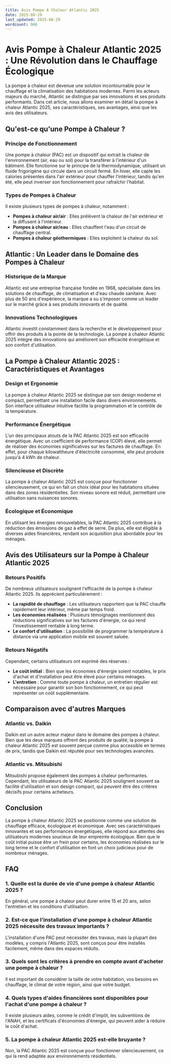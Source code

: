 ```yaml
---
title: Avis Pompe A Chaleur Atlantic 2025
date: 2025-08-29
last_updated: 2025-08-29
wordcount: 966
---
```


# Avis Pompe à Chaleur Atlantic 2025 : Une Révolution dans le Chauffage Écologique

La pompe à chaleur est devenue une solution incontournable pour le chauffage et la climatisation des habitations modernes. Parmi les acteurs majeurs du marché, Atlantic se distingue par ses innovations et ses produits performants. Dans cet article, nous allons examiner en détail la pompe à chaleur Atlantic 2025, ses caractéristiques, ses avantages, ainsi que les avis des utilisateurs.

## Qu'est-ce qu'une Pompe à Chaleur ?

### Principe de Fonctionnement

Une pompe à chaleur (PAC) est un dispositif qui extrait la chaleur de l'environnement (air, eau ou sol) pour la transférer à l'intérieur d'un bâtiment. Elle fonctionne sur le principe de la thermodynamique, utilisant un fluide frigorigène qui circule dans un circuit fermé. En hiver, elle capte les calories présentes dans l'air extérieur pour chauffer l'intérieur, tandis qu'en été, elle peut inverser son fonctionnement pour rafraîchir l'habitat.

### Types de Pompes à Chaleur

Il existe plusieurs types de pompes à chaleur, notamment :

- **Pompes à chaleur air/air** : Elles prélèvent la chaleur de l'air extérieur et la diffusent à l'intérieur.
- **Pompes à chaleur air/eau** : Elles chauffent l'eau d'un circuit de chauffage central.
- **Pompes à chaleur géothermiques** : Elles exploitent la chaleur du sol.

## Atlantic : Un Leader dans le Domaine des Pompes à Chaleur

### Historique de la Marque

Atlantic est une entreprise française fondée en 1968, spécialisée dans les solutions de chauffage, de climatisation et d'eau chaude sanitaire. Avec plus de 50 ans d'expérience, la marque a su s'imposer comme un leader sur le marché grâce à ses produits innovants et de qualité.

### Innovations Technologiques

Atlantic investit constamment dans la recherche et le développement pour offrir des produits à la pointe de la technologie. La pompe à chaleur Atlantic 2025 intègre des innovations qui améliorent son efficacité énergétique et son confort d'utilisation.

## La Pompe à Chaleur Atlantic 2025 : Caractéristiques et Avantages

### Design et Ergonomie

La pompe à chaleur Atlantic 2025 se distingue par son design moderne et compact, permettant une installation facile dans divers environnements. Son interface utilisateur intuitive facilite la programmation et le contrôle de la température.

### Performance Énergétique

L'un des principaux atouts de la PAC Atlantic 2025 est son efficacité énergétique. Avec un coefficient de performance (COP) élevé, elle permet de réaliser des économies significatives sur les factures de chauffage. En effet, pour chaque kilowattheure d'électricité consommé, elle peut produire jusqu'à 4 kWh de chaleur.

### Silencieuse et Discrète

La pompe à chaleur Atlantic 2025 est conçue pour fonctionner silencieusement, ce qui en fait un choix idéal pour les habitations situées dans des zones résidentielles. Son niveau sonore est réduit, permettant une utilisation sans nuisances sonores.

### Écologique et Économique

En utilisant les énergies renouvelables, la PAC Atlantic 2025 contribue à la réduction des émissions de gaz à effet de serre. De plus, elle est éligible à diverses aides financières, rendant son acquisition plus abordable pour les ménages.

## Avis des Utilisateurs sur la Pompe à Chaleur Atlantic 2025

### Retours Positifs

De nombreux utilisateurs soulignent l'efficacité de la pompe à chaleur Atlantic 2025. Ils apprécient particulièrement :

- **La rapidité de chauffage** : Les utilisateurs rapportent que la PAC chauffe rapidement leur intérieur, même par temps froid.
- **Les économies réalisées** : Plusieurs témoignages mentionnent des réductions significatives sur les factures d'énergie, ce qui rend l'investissement rentable à long terme.
- **Le confort d'utilisation** : La possibilité de programmer la température à distance via une application mobile est souvent saluée.

### Retours Négatifs

Cependant, certains utilisateurs ont exprimé des réserves :

- **Le coût initial** : Bien que les économies d'énergie soient notables, le prix d'achat et d'installation peut être élevé pour certains ménages.
- **L'entretien** : Comme toute pompe à chaleur, un entretien régulier est nécessaire pour garantir son bon fonctionnement, ce qui peut représenter un coût supplémentaire.

## Comparaison avec d'autres Marques

### Atlantic vs. Daikin

Daikin est un autre acteur majeur dans le domaine des pompes à chaleur. Bien que les deux marques offrent des produits de qualité, la pompe à chaleur Atlantic 2025 est souvent perçue comme plus accessible en termes de prix, tandis que Daikin est réputée pour ses technologies avancées.

### Atlantic vs. Mitsubishi

Mitsubishi propose également des pompes à chaleur performantes. Cependant, les utilisateurs de la PAC Atlantic 2025 soulignent souvent sa facilité d'utilisation et son design compact, qui peuvent être des critères décisifs pour certains acheteurs.

## Conclusion

La pompe à chaleur Atlantic 2025 se positionne comme une solution de chauffage efficace, écologique et économique. Avec ses caractéristiques innovantes et ses performances énergétiques, elle répond aux attentes des utilisateurs modernes soucieux de leur empreinte écologique. Bien que le coût initial puisse être un frein pour certains, les économies réalisées sur le long terme et le confort d'utilisation en font un choix judicieux pour de nombreux ménages.

## FAQ

### 1. Quelle est la durée de vie d'une pompe à chaleur Atlantic 2025 ?

En général, une pompe à chaleur peut durer entre 15 et 20 ans, selon l'entretien et les conditions d'utilisation.

### 2. Est-ce que l'installation d'une pompe à chaleur Atlantic 2025 nécessite des travaux importants ?

L'installation d'une PAC peut nécessiter des travaux, mais la plupart des modèles, y compris l'Atlantic 2025, sont conçus pour être installés facilement, même dans des espaces réduits.

### 3. Quels sont les critères à prendre en compte avant d'acheter une pompe à chaleur ?

Il est important de considérer la taille de votre habitation, vos besoins en chauffage, le climat de votre région, ainsi que votre budget.

### 4. Quels types d'aides financières sont disponibles pour l'achat d'une pompe à chaleur ?

Il existe plusieurs aides, comme le crédit d'impôt, les subventions de l'ANAH, et les certificats d'économies d'énergie, qui peuvent aider à réduire le coût d'achat.

### 5. La pompe à chaleur Atlantic 2025 est-elle bruyante ?

Non, la PAC Atlantic 2025 est conçue pour fonctionner silencieusement, ce qui la rend adaptée aux environnements résidentiels.